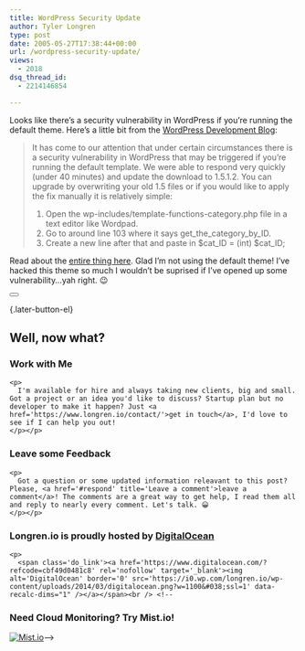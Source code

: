 ```yaml
---
title: WordPress Security Update
author: Tyler Longren
type: post
date: 2005-05-27T17:38:44+00:00
url: /wordpress-security-update/
views:
  - 2018
dsq_thread_id:
  - 2214146854

---
```

Looks like there&#8217;s a security vulnerability in WordPress if you&#8217;re running the default theme. Here&#8217;s a little bit from the [WordPress Development Blog][1]:

> It has come to our attention that under certain circumstances there is a security vulnerability in WordPress that may be triggered if you’re running the default template. We were able to respond very quickly (under 40 minutes) and update the download to 1.5.1.2. You can upgrade by overwriting your old 1.5 files or if you would like to apply the fix manually it is relatively simple:
> 
> 1. Open the wp-includes/template-functions-category.php file in a text editor like Wordpad.  
> 2. Go to around line 103 where it says get\_the\_category\_by\_ID.  
> 3. Create a new line after that and paste in $cat\_ID = (int) $cat\_ID; 

Read about the [entire thing here][1]. Glad I&#8217;m not using the default theme! I&#8217;ve hacked this theme so much I wouldn&#8217;t be suprised if I&#8217;ve opened up some vulnerability&#8230;yah right. 😉 

<div class="wpulike wpulike-default " >
  <div class="wp_ulike_general_class wp_ulike_is_not_liked">
    <button type="button"
					aria-label="Like Button"
					data-ulike-id="1902"
					data-ulike-nonce="d2dc39818b"
					data-ulike-type="likeThis"
					data-ulike-template="wpulike-default"
					data-ulike-display-likers="0"
					data-ulike-disable-pophover="0"
					class="wp_ulike_btn wp_ulike_put_image wp_likethis_1902"></button><span class="count-box"></span>
  </div>
</div>

[][2]{.later-button-el}

<div class='what-next'>
  <h2>
    Well, now what?
  </h2>
  
  <div class='hire'>
    <h3>
      Work with Me
    </h3>
    
    <p>
      I'm available for hire and always taking new clients, big and small. Got a project or an idea you'd like to discuss? Startup plan but no developer to make it happen? Just <a href='https://www.longren.io/contact/'>get in touch</a>, I'd love to see if I can help you out!
    </p></p>
  </div>
  
  <div class='hire'>
    <h3>
      Leave some Feedback
    </h3>
    
    <p>
      Got a question or some updated information releavant to this post? Please, <a href='#respond' title='Leave a comment'>leave a comment</a>! The comments are a great way to get help, I read them all and reply to nearly every comment. Let's talk. 😀
    </p></p>
  </div>
  
  <div class='now-what-bottom-ad'>
    <h3>
      Longren.io is proudly hosted by <a href='https://www.digitalocean.com/?refcode=cbf49d0481c8'>DigitalOcean</a>
    </h3>
    
    <p>
      <span class='do_link'><a href='https://www.digitalocean.com/?refcode=cbf49d0481c8' rel='nofollow' target='_blank'><img alt='DigitalOcean' border='0' src='https://i0.wp.com/longren.io/wp-content/uploads/2014/03/digitalocean.png?w=1100&#038;ssl=1' data-recalc-dims="1" /></a></span><br /> <!--

<h3>Need Cloud Monitoring? Try Mist.io!</h3>

<span class='do_link'><a href='http://mist.io/?ref=tyler' rel='nofollow' target='_blank'><img alt='Mist.io' border='0' src='https://i0.wp.com/longren.io/wp-content/uploads/2014/04/mistio.jpg?w=1100&#038;ssl=1' data-recalc-dims="1"></a></span>--></div> </div>

 [1]: http://wordpress.org/development/2005/05/security-update/
 [2]: #